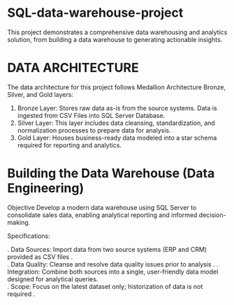 # SQL-data-warehouse-project
This project demonstrates a comprehensive data warehousing and analytics solution, from building a data warehouse to generating actionable insights.

# DATA ARCHITECTURE
  The data architecture for this project follows Medallion Architecture Bronze, Silver, and Gold layers:
  
  1. Bronze Layer: Stores raw data as-is from the source systems. Data is ingested from CSV Files into SQL Server Database.
  2. Silver Layer: This layer includes data cleansing, standardization, and normalization processes to prepare data for analysis.
  3. Gold Layer: Houses business-ready data modeled into a star schema required for reporting and analytics.


# Building the Data Warehouse (Data Engineering)
 
 Objective
  Develop a modern data warehouse using SQL Server to consolidate sales data, enabling analytical reporting and informed decision-making.
  
  Specifications:
  
   . Data Sources: Import data from two source systems (ERP and CRM) provided as CSV files .                                                                                     
   . Data Quality: Cleanse and resolve data quality issues prior to analysis . 
   . Integration: Combine both sources into a single, user-friendly data model designed for analytical queries.                                                                  
   . Scope: Focus on the latest dataset only; historization of data is not required .
